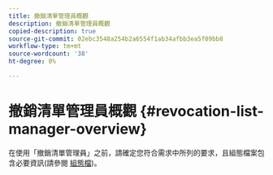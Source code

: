 ```yaml
---
title: 撤銷清單管理員概觀
description: 撤銷清單管理員概觀
copied-description: true
source-git-commit: 02ebc3548a254b2a6554f1ab34afbb3ea5f09bb8
workflow-type: tm+mt
source-wordcount: '38'
ht-degree: 0%

---
```


# 撤銷清單管理員概觀 {#revocation-list-manager-overview}

在使用「撤銷清單管理員」之前，請確定您符合需求中所列的要求，且組態檔案包含必要資訊(請參閱 [組態檔](../policy-revocation-list-manager/revocation-config-file-props.md))。
